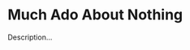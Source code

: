 <!-- ======================================================================
--- Search engine
title:          Much Ado About Nothing
keywords:       Much Ado About Nothing, Shakespeare, comedy
description:    Much Ado About Nothing by William Shakespeare.
--- Menu system
order:          100
text:           Much Ado About Nothing
hidden:         false
umbel:          false
--- Page properties
id:             
document:       
layout:         layout-2-left
$-left:         play-list
======================================================================= -->

# Much Ado About Nothing

Description...
